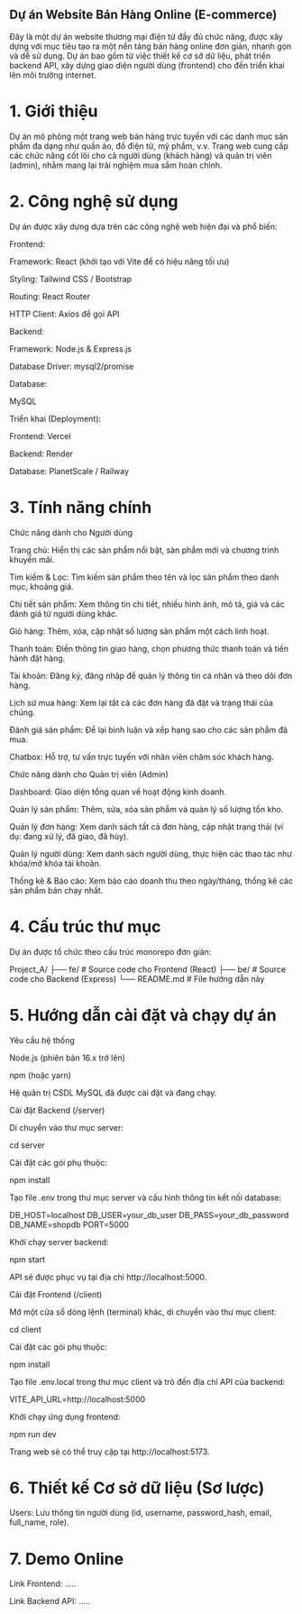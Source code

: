 ## Dự án Website Bán Hàng Online (E-commerce)

Đây là một dự án website thương mại điện tử đầy đủ chức năng, được xây dựng với mục tiêu tạo ra một nền tảng bán hàng online đơn giản, nhanh gọn và dễ sử dụng. Dự án bao gồm từ việc thiết kế cơ sở dữ liệu, phát triển backend API, xây dựng giao diện người dùng (frontend) cho đến triển khai lên môi trường internet.

# 1. Giới thiệu

Dự án mô phỏng một trang web bán hàng trực tuyến với các danh mục sản phẩm đa dạng như quần áo, đồ điện tử, mỹ phẩm, v.v. Trang web cung cấp các chức năng cốt lõi cho cả người dùng (khách hàng) và quản trị viên (admin), nhằm mang lại trải nghiệm mua sắm hoàn chỉnh.

# 2. Công nghệ sử dụng

Dự án được xây dựng dựa trên các công nghệ web hiện đại và phổ biến:

Frontend:

Framework: React (khởi tạo với Vite để có hiệu năng tối ưu)

Styling: Tailwind CSS / Bootstrap

Routing: React Router

HTTP Client: Axios để gọi API

Backend:

Framework: Node.js & Express.js

Database Driver: mysql2/promise

Database:

MySQL

Triển khai (Deployment):

Frontend: Vercel

Backend: Render

Database: PlanetScale / Railway

# 3. Tính năng chính

Chức năng dành cho Người dùng

Trang chủ: Hiển thị các sản phẩm nổi bật, sản phẩm mới và chương trình khuyến mãi.

Tìm kiếm & Lọc: Tìm kiếm sản phẩm theo tên và lọc sản phẩm theo danh mục, khoảng giá.

Chi tiết sản phẩm: Xem thông tin chi tiết, nhiều hình ảnh, mô tả, giá và các đánh giá từ người dùng khác.

Giỏ hàng: Thêm, xóa, cập nhật số lượng sản phẩm một cách linh hoạt.

Thanh toán: Điền thông tin giao hàng, chọn phương thức thanh toán và tiến hành đặt hàng.

Tài khoản: Đăng ký, đăng nhập để quản lý thông tin cá nhân và theo dõi đơn hàng.

Lịch sử mua hàng: Xem lại tất cả các đơn hàng đã đặt và trạng thái của chúng.

Đánh giá sản phẩm: Để lại bình luận và xếp hạng sao cho các sản phẩm đã mua.

Chatbox: Hỗ trợ, tư vấn trực tuyến với nhân viên chăm sóc khách hàng.

Chức năng dành cho Quản trị viên (Admin)

Dashboard: Giao diện tổng quan về hoạt động kinh doanh.

Quản lý sản phẩm: Thêm, sửa, xóa sản phẩm và quản lý số lượng tồn kho.

Quản lý đơn hàng: Xem danh sách tất cả đơn hàng, cập nhật trạng thái (ví dụ: đang xử lý, đã giao, đã hủy).

Quản lý người dùng: Xem danh sách người dùng, thực hiện các thao tác như khóa/mở khóa tài khoản.

Thống kê & Báo cáo: Xem báo cáo doanh thu theo ngày/tháng, thống kê các sản phẩm bán chạy nhất.

# 4. Cấu trúc thư mục

Dự án được tổ chức theo cấu trúc monorepo đơn giản:

Project_A/
├── fe/         # Source code cho Frontend (React)
├── be/         # Source code cho Backend (Express)
└── README.md       # File hướng dẫn này


# 5. Hướng dẫn cài đặt và chạy dự án

Yêu cầu hệ thống

Node.js (phiên bản 16.x trở lên)

npm (hoặc yarn)

Hệ quản trị CSDL MySQL đã được cài đặt và đang chạy.

Cài đặt Backend (/server)

Di chuyển vào thư mục server:

cd server


Cài đặt các gói phụ thuộc:

npm install


Tạo file .env trong thư mục server và cấu hình thông tin kết nối database:

DB_HOST=localhost
DB_USER=your_db_user
DB_PASS=your_db_password
DB_NAME=shopdb
PORT=5000


Khởi chạy server backend:

npm start


API sẽ được phục vụ tại địa chỉ http://localhost:5000.

Cài đặt Frontend (/client)

Mở một cửa sổ dòng lệnh (terminal) khác, di chuyển vào thư mục client:

cd client


Cài đặt các gói phụ thuộc:

npm install


Tạo file .env.local trong thư mục client và trỏ đến địa chỉ API của backend:

VITE_API_URL=http://localhost:5000


Khởi chạy ứng dụng frontend:

npm run dev


Trang web sẽ có thể truy cập tại http://localhost:5173.

# 6. Thiết kế Cơ sở dữ liệu (Sơ lược)

Users: Lưu thông tin người dùng (id, username, password_hash, email, full_name, role).

# 7. Demo Online

Link Frontend: .....

Link Backend API: .....
